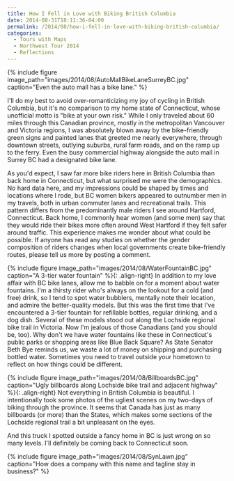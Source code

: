 ```yaml
---
title: How I Fell in Love with Biking British Columbia
date: 2014-08-31T18:11:36-04:00
permalink: /2014/08/how-i-fell-in-love-with-biking-british-columbia/
categories:
  - Tours with Maps
  - Northwest Tour 2014
  - Reflections
---
```

{% include figure image_path="images/2014/08/AutoMallBikeLaneSurreyBC.jpg" caption="Even the auto mall has a bike lane." %}

I'll do my best to avoid over-romanticizing my joy of cycling in British Columbia, but it's no comparison to my home state of Connecticut, whose unofficial motto is "bike at your own risk." While I only traveled about 60 miles through this Canadian province, mostly in the metropolitan Vancouver and Victoria regions, I was absolutely blown away by the bike-friendly green signs and painted lanes that greeted me nearly everywhere, through downtown streets, outlying suburbs, rural farm roads, and on the ramp up to the ferry. Even the busy commercial highway alongside the auto mall in Surrey BC had a designated bike lane.

As you'd expect, I saw far more bike riders here in British Columbia than back home in Connecticut, but what surprised me were the demographics. No hard data here, and my impressions could be shaped by times and locations where I rode, but BC women bikers appeared to outnumber men in my travels, both in urban commuter lanes and recreational trails. This pattern differs from the predominantly male riders I see around Hartford, Connecticut. Back home, I commonly hear women (and some men) say that they would ride their bikes more often around West Hartford if they felt safer around traffic. This experience makes me wonder about what could be possible. If anyone has read any studies on whether the gender composition of riders changes when local governments create bike-friendly routes, please tell us more by posting a comment.

{% include figure image_path="images/2014/08/WaterFountainBC.jpg"  caption="A 3-tier water fountain" %}{: .align-right}
In addition to my love affair with BC bike lanes, allow me to babble on for a moment about water fountains. I'm a thirsty rider who's always on the lookout for a cold (and free) drink, so I tend to spot water bubblers, mentally note their location, and admire the better-quality models. But this was the first time that I've encountered a 3-tier fountain for refillable bottles, regular drinking, and a dog dish. Several of these models stood out along the Lochside regional bike trail in Victoria. Now I'm jealous of those Canadians (and you should be, too). Why don't we have water fountains like these in Connecticut's public parks or shopping areas like Blue Back Square? As State Senator Beth Bye reminds us, we waste a lot of money on shipping and purchasing bottled water. Sometimes you need to travel outside your hometown to reflect on how things could be different.

{% include figure image_path="images/2014/08/BillboardsBC.jpg"  caption="Ugly billboards along Lochside bike trail and adjacent highway" %}{: .align-right}
Not everything in British Columbia is beautiful. I intentionally took some photos of the ugliest scenes on my two-days of biking through the province. It seems that Canada has just as many billboards (or more) than the States, which makes some sections of the Lochside regional trail a bit unpleasant on the eyes.

And this truck I spotted outside a fancy home in BC is just wrong on so many levels. I'll definitely be coming back to Connecticut soon.

{% include figure image_path="images/2014/08/SynLawn.jpg"  caption="How does a company with this name and tagline stay in business?" %}
